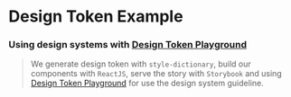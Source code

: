 # Design Token Example
### Using design systems with [Design Token Playground](https://www.figma.com/file/UEfE4yT3gPePnXuJxW94rP/Design-Tokens-Playground-(Community)?node-id=454-1579&t=Pl5pIWi0B4WCBDjx-0)

> We generate design token with `style-dictionary`, build our components with `ReactJS`, serve the story with `Storybook` and using [Design Token Playground](https://www.figma.com/file/UEfE4yT3gPePnXuJxW94rP/Design-Tokens-Playground-(Community)?node-id=454-1579&t=Pl5pIWi0B4WCBDjx-0) for use the design system guideline.